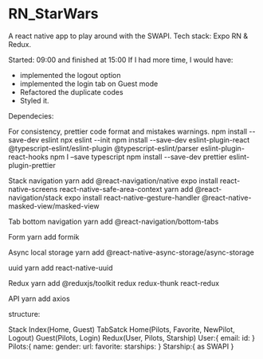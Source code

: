 # RN_StarWars

A react native app to play around with the SWAPI. Tech stack: Expo RN &amp; Redux.

Started: 09:00 and finished at 15:00
If I had more time, I would have:

- implemented the logout option
- implemented the login tab on Guest mode
- Refactored the duplicate codes
- Styled it.

Dependecies:

For consistency, prettier code format and mistakes warnings.
npm install --save-dev eslint
npx eslint --init
npm install --save-dev eslint-plugin-react @typescript-eslint/eslint-plugin @typescript-eslint/parser eslint-plugin-react-hooks
npm I –save typescript
npm install --save-dev prettier eslint-plugin-prettier

Stack navigation
yarn add @react-navigation/native
expo install react-native-screens react-native-safe-area-context
yarn add @react-navigation/stack
expo install react-native-gesture-handler @react-native-masked-view/masked-view

Tab bottom navigation
yarn add @react-navigation/bottom-tabs

Form
yarn add formik

Async local storage
yarn add @react-native-async-storage/async-storage

uuid
yarn add react-native-uuid

Redux
yarn add @reduxjs/toolkit redux redux-thunk react-redux

API
yarn add axios

structure:

Stack
Index(Home, Guest)
TabSatck
Home(Pilots, Favorite, NewPilot, Logout)
Guest(Pilots, Login)
Redux(User, Pilots, Starship)
User:{
email:
id:
}
Pilots:{
name:
gender:
url:
favorite:
starships:
}
Starship:{
as SWAPI
}
